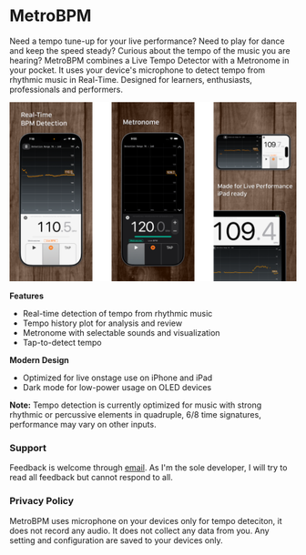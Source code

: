 # MetroBPM

Need a tempo tune-up for your live performance? Need to play for dance and keep the speed steady? Curious about the tempo of the music you are hearing? MetroBPM combines a Live Tempo Detector with a Metronome in your pocket. It uses your device's microphone to detect tempo from rhythmic music in Real-Time. Designed for learners, enthusiasts, professionals and performers.

![MetroBPM screenshots showing iphone and ipad UI](/gallery.png)

**Features**
- Real-time detection of tempo from rhythmic music
- Tempo history plot for analysis and review
- Metronome with selectable sounds and visualization
- Tap-to-detect tempo

**Modern Design**
- Optimized for live onstage use on iPhone and iPad
- Dark mode for low-power usage on OLED devices

**Note:**
Tempo detection is currently optimized for music with strong rhythmic or percussive elements in quadruple, 6/8 time signatures, performance may vary on other inputs.

### Support
Feedback is welcome through [email](mailto:bloomvinelabs@gmail.com). As I'm the sole developer, I will try to read all feedback but cannot respond to all.

### Privacy Policy
MetroBPM uses microphone on your devices only for tempo deteciton, it does not record any audio. It does not collect any data from you. Any setting and configuration are saved to your devices only.
